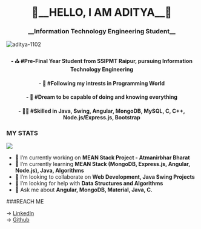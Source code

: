 <h1 align="center"><strong>🖤__HELLO, I AM ADITYA__🖤</strong></h1>
<h3 align="center">__Information Technology Engineering Student__</h3>
<p align="left"> <img src="https://komarev.com/ghpvc/?username=aditya-1102" alt="aditya-1102" /> </p>

<div align="center">
<h4 align="center"><b>- ⛪ #Pre-Final Year Student from SSIPMT Raipur, pursuing Information Technology Engineering</b></h4>
<h4 align="center"><b>- 🦾 #Following my intrests in Programming World</b></h4>
<h4 align="center"><b>- 💙 #Dream to be capable of doing and knowing everything</b></h4>
<h4 align="center"><b>- 🤘🏻 #Skilled in Java, Swing, Angular, MongoDB, MySQL, C, C++, Node.js/Express.js, Bootstrap</b></h4>
</div>

### MY STATS

<img src="https://github-readme-stats.vercel.app/api?username=aditya-1102&&show_icons=true&title_color=ffffff&icon_color=ffffff&text_color=ffffff&bg_color=3f51b5">
</br>

- 🔭 I’m currently working on <b>MEAN Stack Project - Atmanirbhar Bharat</b>
- 🌱 I’m currently learning <b>MEAN Stack (MongoDB, Express.js, Angular, Node.js), Java, Algorithms</b>
- 👯 I’m looking to collaborate on <b>Web Development, Java Swing Projects</b>
- 🤔 I’m looking for help with <b>Data Structures and Algorithms</b>
- 💬 Ask me about <b>Angular, MongoDB, Material, Java, C.</b>
<!--
- 📫 How to reach me: <b></b>
- 😄 Pronouns: <b></b>
- ⚡ Fun fact: <b></b>
-->

###REACH ME

-> <a href="www.linkedin.com/in/aditya-lall-9466aa18b">LinkedIn</a></br> 
-> <a href="https://github.com/aditya-1102/">Github</a>
